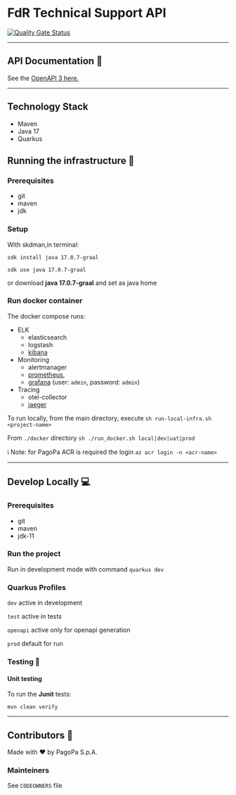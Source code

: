 # FdR Technical Support API

[![Quality Gate Status](https://sonarcloud.io/api/project_badges/measure?project=pagopa_pagopa-fdr-technical-support&metric=alert_status)](https://sonarcloud.io/dashboard?id=pagopa_pagopa-fdr-technical-support)


---
## API Documentation 📖
See the [OpenAPI 3 here.](https://editor-next.swagger.io/?url=https://raw.githubusercontent.com/pagopa/pagopa-fdr-technical-support/refs/heads/main/openapi/openapi.json)

---

## Technology Stack
- Maven
- Java 17
- Quarkus

## Running the infrastructure 🚀

### Prerequisites
- git
- maven
- jdk

### Setup
With skdman,in terminal:

`sdk install java 17.0.7-graal`

`sdk use java 17.0.7-graal`

or download **java 17.0.7-graal** and set as java home


### Run docker container
The docker compose runs:
- ELK
    - elasticsearch
    - logstash
    - [kibana](http://localhost:5601/)
- Monitoring
    - alertmanager
    - [prometheus](http://localhost:9090/),
    - [grafana](http://localhost:3000/) (user: ```admin```, password: ```admin```)
- Tracing
    - otel-collector
    - [jaeger](http://localhost:16686/)


To run locally, from the main directory, execute
`sh run-local-infra.sh <project-name>`

From `./docker` directory
`sh ./run_docker.sh local|dev|uat|prod`

ℹ️ Note: for PagoPa ACR is required the login `az acr login -n <acr-name>`

---

## Develop Locally 💻

### Prerequisites
- git
- maven
- jdk-11

### Run the project

Run in development mode with command
`quarkus dev`

### Quarkus Profiles

`dev` active in development

`test` active in tests

`openapi` active only for openapi generation

`prod` default for run

### Testing 🧪

#### Unit testing

To run the **Junit** tests:

`mvn clean verify`


---

## Contributors 👥
Made with ❤️ by PagoPa S.p.A.

### Mainteiners
See `CODEOWNERS` file
